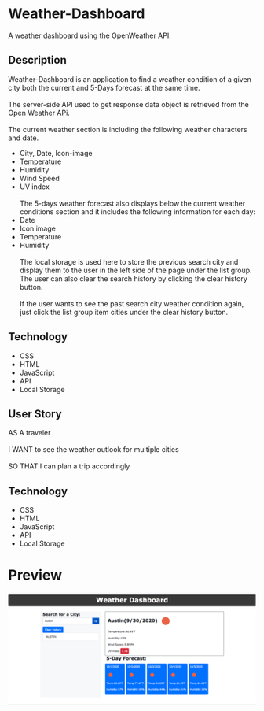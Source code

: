 # Weather-Dashboard

A weather dashboard using the OpenWeather API.

## Description

Weather-Dashboard is an application to find a weather condition of a given city both the current and 5-Days forecast at the same time.
<br><br/>
The server-side API used to get response data object is retrieved from the Open Weather APi.
<br><br/>
The current weather section is including the following weather characters and date.

- City, Date, Icon-image
- Temperature
- Humidity
- Wind Speed
- UV index
  <br><br/>
  The 5-days weather forecast also displays below the current weather conditions section and it includes the following information for each day:
- Date
- Icon image
- Temperature
- Humidity
  <br><br/>
  The local storage is used here to store the previous search city and display them to the user in the left side of the page under the list group. The user can also clear the search history by clicking the clear history button.
  <br><br/>
  If the user wants to see the past search city weather condition again, just click the list group item cities under the clear history button.

## Technology

- CSS
- HTML
- JavaScript
- API
- Local Storage

## User Story

AS A traveler
<br><br/>
I WANT to see the weather outlook for multiple cities
<br><br/>
SO THAT I can plan a trip accordingly

## Technology

- CSS
- HTML
- JavaScript
- API
- Local Storage

# Preview

![weather dashboard](DashboardScreenShot.png)
